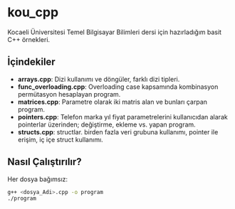 # kou\_cpp
Kocaeli Üniversitesi Temel Bilgisayar Bilimleri dersi için hazırladığım basit C++ örnekleri.

## İçindekiler

* **arrays.cpp**: Dizi kullanımı ve döngüler, farklı dizi tipleri.
* **func\_overloading.cpp**: Overloading case kapsamında kombinasyon permütasyon hesaplayan program.
* **matrices.cpp**: Parametre olarak iki matris alan ve bunları çarpan program.
* **pointers.cpp**: Telefon marka yıl fiyat parametrelerini kullanıcıdan alarak pointerlar üzerinden; değiştirme, ekleme vs. yapan program.
* **structs.cpp**: structlar. birden fazla veri grubuna kullanımı, pointer ile erişim, iç içe struct kullanımı. 

## Nasıl Çalıştırılır?

Her dosya bağımsız:

```bash
g++ <dosya_Adi>.cpp -o program
./program
```
